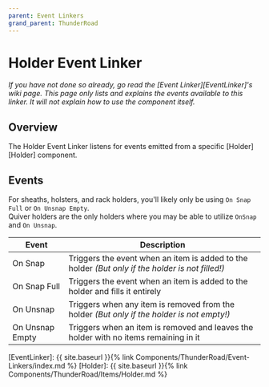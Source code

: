 ```yaml
---
parent: Event Linkers
grand_parent: ThunderRoad
---
```

# Holder Event Linker
*If you have not done so already, go read the [Event Linker][EventLinker]'s wiki page. This page only lists and explains the events available to this linker. It will not explain how to use the component itself.*

## Overview
The Holder Event Linker listens for events emitted from a specific [Holder][Holder] component.


## Events
For sheaths, holsters, and rack holders, you'll likely only be using `On Snap Full` or `On Unsnap Empty`.   
Quiver holders are the only holders where you may be able to utilize `OnSnap` and `On Unsnap`.

| Event             | Description
| ---               | ---
| On Snap           | Triggers the event when an item is added to the holder *(But only if the holder is not filled!)*
| On Snap Full      | Triggers the event when an item is added to the holder and fills it entirely
| On Unsnap         | Triggers when any item is removed from the holder *(But only if the holder is not empty!)*
| On Unsnap Empty   | Triggers when an item is removed and leaves the holder with no items remaining in it





[EventLinker]:  {{ site.baseurl }}{% link Components/ThunderRoad/Event-Linkers/index.md %}
[Holder]:  {{ site.baseurl }}{% link Components/ThunderRoad/Items/Holder.md %}